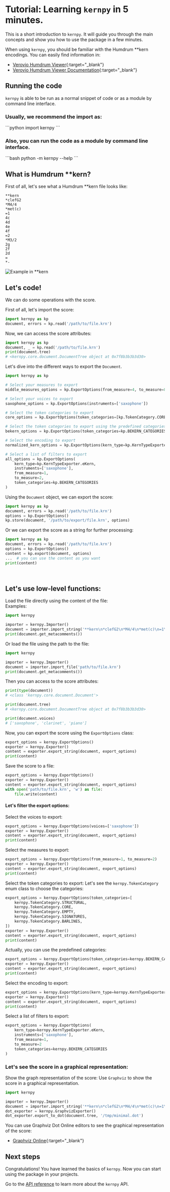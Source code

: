 # Tutorial: Learning `kernpy` in 5 minutes.

This is a short introduction to `kernpy`. It will guide you through the main concepts and show you how to use the package in a few minutes.

When using `kernpy`, you should be familiar with the Humdrum **kern encodings. You can easily find information in:

- [Verovio Humdrum Viewer](https://verovio.humdrum.org/){:target="_blank"}
- [Verovio Humdrum Viewer Documentation](https://doc.verovio.humdrum.org/humdrum/getting_started/){:target="_blank"}


## Running the code

`kernpy` is able to be run as a normal snippet of code or as a module by command line interface.

<h3> Usually, we recommend the import as: </h3>
```python
import kernpy
```

<h3> Also, you can run the code as a module by command line interface. </h3>
```bash
python -m kernpy --help
```

## What is Humdrum **kern?

First of all, let's see what a Humdrum **kern file looks like:
```kern
**kern
*clefG2
*M4/4
*met(c)
=1
4c
4d
4e
4f
=2
*M3/2
2g
2f
2d
=
*-
```
![Example in **kern](../assets/001.svg)


## Let's code!



We can do some operations with the score.

First of all, let's import the score:

```python
import kernpy as kp
document, errors = kp.read('/path/to/file.krn')
```

Now, we can access the score attributes:

```python
import kernpy as kp
document, _ = kp.read('/path/to/file.krn')
print(document.tree)
# <kernpy.core.document.DocumentTree object at 0x7f8b3b3b3d30>
```

Let's dive into the different ways to export the `Document`.
```python
import kernpy as kp

# Select your measures to export
middle_measures_options = kp.ExportOptions(from_measure=4, to_measure=8)

# Select your voices to export
saxophone_options = kp.ExportOptions(instruments=['saxophone'])

# Select the token categories to export
core_options = kp.ExportOptions(token_categories=[kp.TokenCategory.CORE, kp.TokenCategory.BARLINES, kp.TokenCategory.SIGNATURES])

# Select the token categories to export using the predefined categories
bekern_options = kp.ExportOptions(token_categories=kp.BEKERN_CATEGORIES)

# Select the encoding to export
normalized_kern_options = kp.ExportOptions(kern_type=kp.KernTypeExporter.normalizedKern)

# Select a list of filters to export
all_options = kp.ExportOptions(
    kern_type=kp.KernTypeExporter.eKern,
    instruments=['saxophone'],
    from_measure=1,
    to_measure=2,
    token_categories=kp.BEKERN_CATEGORIES
)
```

Using the `Document` object, we can export the score:
```python
import kernpy as kp
document, errors = kp.read('/path/to/file.krn')
options = kp.ExportOptions()
kp.store(document, '/path/to/export/file.krn', options)
```

Or we can export the score as a string for further processing:
```python
import kernpy as kp
document, errors = kp.read('/path/to/file.krn')
options = kp.ExportOptions()
content = kp.export(document, options)
...  # you can use the content as you want
print(content)
```


<br>

## Let's use low-level functions:

Load the file directly using the content of the file:    
Examples:
```python
import kernpy

importer = kernpy.Importer()
document = importer.import_string('**kern\n*clefG2\n*M4/4\n*met(c)\n=1\n4c\n4d\n4e\n4f\n=2\n*M3/2\n2g\n2f\n2d\n=\n*-')
print(document.get_metacomments())
```

Or load the file using the path to the file:
```python
import kernpy

importer = kernpy.Importer()
document = importer.import_file('path/to/file.krn')
print(document.get_metacomments())
```

Then you can access to the score attributes:

```python
print(type(document))
# <class 'kernpy.core.document.Document'>

print(document.tree)
# <kernpy.core.document.DocumentTree object at 0x7f8b3b3b3d30>

print(document.voices)
# ['saxophone', 'clarinet', 'piano']
```

Now, you can export the score using the `ExportOptions` class:

```python
export_options = kernpy.ExportOptions()
exporter = kernpy.Exporter()
content = exporter.export_string(document, export_options)
print(content)
```

Save the score to a file:
```python
export_options = kernpy.ExportOptions()
exporter = kernpy.Exporter()
content = exporter.export_string(document, export_options)
with open('path/to/file.krn', 'w') as file:
    file.write(content)
```

<h4>Let's filter the export options:</h4>

Select the voices to export:
```python
export_options = kernpy.ExportOptions(voices=['saxophone'])
exporter = kernpy.Exporter()
content = exporter.export_string(document, export_options)
print(content)
```

Select the measures to export:
```python
export_options = kernpy.ExportOptions(from_measure=1, to_measure=2)
exporter = kernpy.Exporter()
content = exporter.export_string(document, export_options)
print(content)
```

Select the token categories to export:
Let's see the `kernpy.TokenCategory` enum class to choose the categories:
```python
export_options = kernpy.ExportOptions(token_categories=[
    kernpy.TokenCategory.STRUCTURAL, 
    kernpy.TokenCategory.CORE, 
    kernpy.TokenCategory.EMPTY, 
    kernpy.TokenCategory.SIGNATURES,
    kernpy.TokenCategory.BARLINES,
])
exporter = kernpy.Exporter()
content = exporter.export_string(document, export_options)
print(content)
```
Actually, you can use the predefined categories:
```python
export_options = kernpy.ExportOptions(token_categories=kernpy.BEKERN_CATEGORIES)
exporter = kernpy.Exporter()
content = exporter.export_string(document, export_options)
print(content)
```

Select the encoding to export:
```python
export_options = kernpy.ExportOptions(kern_type=kernpy.KernTypeExporter.normalizedKern)
exporter = kernpy.Exporter()
content = exporter.export_string(document, export_options)
print(content)
```

Select a list of filters to export:
```python
export_options = kernpy.ExportOptions(
    kern_type=kernpy.KernTypeExporter.eKern,
    instruments=['saxophone'],
    from_measure=1,
    to_measure=2
    token_categories=kernpy.BEKERN_CATEGORIES
)
```


<h3>Let's see the score in a graphical representation:</h3>

Show the graph representation of the score:
Use `Graphviz` to show the score in a graphical representation.

```python
import kernpy

importer = kernpy.Importer()
document = importer.import_string('**kern\n*clefG2\n*M4/4\n*met(c)\n=1\n4c\n4d\n4e\n4f\n=2\n*M3/2\n2g\n2f\n2d\n=\n*-')
dot_exporter = kernpy.GraphvizExporter()
dot_exporter.export_to_dot(document.tree, '/tmp/minimal.dot')
```

You can use Graphviz Dot Online editors to see the graphical representation of the score:
- [Graphviz Online](https://dreampuf.github.io/GraphvizOnline/){:target="_blank"}


## Next steps
Congratulations! You have learned the basics of `kernpy`. Now you can start using the package in your projects.

Go to the [API reference](../reference.md) to learn more about the `kernpy` API.
